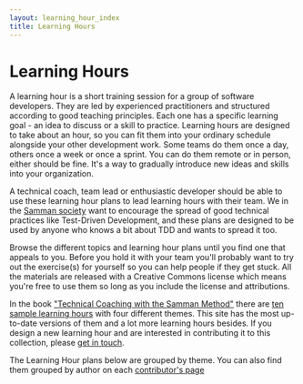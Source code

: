 ```yaml
---
layout: learning_hour_index
title: Learning Hours
---
```

# Learning Hours

A learning hour is a short training session for a group of software developers. They are led by experienced practitioners and structured according to good teaching principles. Each one has a specific learning goal - an idea to discuss or a skill to practice. Learning hours are designed to take about an hour, so you can fit them into your ordinary schedule alongside your other development work. Some teams do them once a day, others once a week or once a sprint. You can do them remote or in person, either should be fine. It's a way to gradually introduce new ideas and skills into your organization.

A technical coach, team lead or enthusiastic developer should be able to use these learning hour plans to lead learning hours with their team. We in the [Samman society](/society/index.html) want to encourage the spread of good technical practices like Test-Driven Development, and these plans are designed to be used by anyone who knows a bit about TDD and wants to spread it too. 

Browse the different topics and learning hour plans until you find one that appeals to you. Before you hold it with your team you'll probably want to try out the exercise(s) for yourself so you can help people if they get stuck. All the materials are released with a Creative Commons license which means you're free to use them so long as you include the license and attributions.

In the book ["Technical Coaching with the Samman Method"](https://leanpub.com/techagilecoach) there are [ten sample learning hours](/learning_hours/ten_sample.html) with four different themes. This site has the most up-to-date versions of them and a lot more learning hours besides. If you design a new learning hour and are interested in contributing it to this collection, please [get in touch](/contact.html).

The Learning Hour plans below are grouped by theme. You can also find them grouped by author on each [contributor's page](/society/contributors/index.html) 
